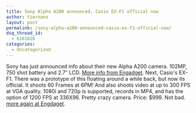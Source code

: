 ```yaml
---
title: Sony Alpha A200 announced, Casio EX-F1 official now
author: tiernano
layout: post
permalink: /sony-alpha-a200-announced-casio-ex-f1-official-now/
dsq_thread_id:
  - 6161626
categories:
  - Uncategorized
---
```

Sony has just announced info about their new Alpha A200 camera. 102MP, 750 shot battery and 2.7&#8243; LCD. [More info from Engadget][1]. Next, Casio's EX-F1. There was a prototype of this floating around a while back, but now its official. It shoots 60 Frames at 6PM! And also shoots video at up to 300 FPS at VGA quality. 1080i and 720p is supported, records in MP4, and has the option of 1200 FPS at 336X96. Pretty crazy camera. Price: $999. Not bad. [more again at Engdaget][2].

 [1]: http://www.engadget.com/2008/01/06/sony-alpha-a200-announced-for-us/
 [2]: http://www.engadget.com/2008/01/06/casio-gets-official-with-the-ex-f1-60fps-prosumer-camera-camco/